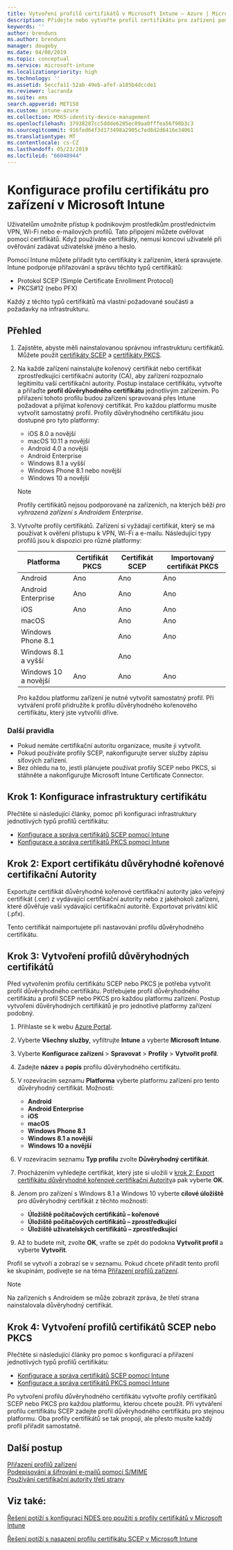 ```yaml
---
title: Vytvoření profilů certifikátů v Microsoft Intune – Azure | Microsoft Docs
description: Přidejte nebo vytvořte profil certifikátu pro zařízení pomocí konfigurace prostředí certifikátu SCEP nebo PKCS, exportujte veřejný certifikát, vytvořte profil na portálu Azure a pak přiřaďte SCEP nebo PKCS k profilům certifikátů v Microsoft Intune na portálu Azure Portal.
keywords: ''
author: brenduns
ms.author: brenduns
manager: dougeby
ms.date: 04/08/2019
ms.topic: conceptual
ms.service: microsoft-intune
ms.localizationpriority: high
ms.technology: ''
ms.assetid: 5eccfa11-52ab-49eb-afef-a185b4dccde1
ms.reviewer: lacranda
ms.suite: ems
search.appverid: MET150
ms.custom: intune-azure
ms.collection: M365-identity-device-management
ms.openlocfilehash: 37938287cc5ddde6285ec09aa0fffea56f98b3c3
ms.sourcegitcommit: 916fed64f3d173498a2905c7ed8d2d6416e34061
ms.translationtype: MT
ms.contentlocale: cs-CZ
ms.lasthandoff: 05/23/2019
ms.locfileid: "66048944"
---
```

# <a name="configure-a-certificate-profile-for-your-devices-in-microsoft-intune"></a>Konfigurace profilu certifikátu pro zařízení v Microsoft Intune

Uživatelům umožníte přístup k podnikovým prostředkům prostřednictvím VPN, Wi-Fi nebo e-mailových profilů. Tato připojení můžete ověřovat pomocí certifikátů. Když používáte certifikáty, nemusí koncoví uživatelé při ověřování zadávat uživatelské jméno a heslo.

Pomocí Intune můžete přiřadit tyto certifikáty k zařízením, která spravujete. Intune podporuje přiřazování a správu těchto typů certifikátů:

- Protokol SCEP (Simple Certificate Enrollment Protocol)
- PKCS#12 (nebo PFX)

Každý z těchto typů certifikátů má vlastní požadované součásti a požadavky na infrastrukturu.


## <a name="overview"></a>Přehled

1. Zajistěte, abyste měli nainstalovanou správnou infrastrukturu certifikátů. Můžete použít [certifikáty SCEP](certificates-scep-configure.md) a [certifikáty PKCS](certficates-pfx-configure.md).

2. Na každé zařízení nainstalujte kořenový certifikát nebo certifikát zprostředkující certifikační autority (CA), aby zařízení rozpoznalo legitimitu vaší certifikační autority. Postup instalace certifikátu, vytvořte a přiřaďte **profil důvěryhodného certifikátu** jednotlivým zařízením. Po přiřazení tohoto profilu budou zařízení spravovaná přes Intune požadovat a přijímat kořenový certifikát. Pro každou platformu musíte vytvořit samostatný profil. Profily důvěryhodného certifikátu jsou dostupné pro tyto platformy:

    - iOS 8.0 a novější
    - macOS 10.11 a novější
    - Android 4.0 a novější
    - Android Enterprise  
    - Windows 8.1 a vyšší
    - Windows Phone 8.1 nebo novější
    - Windows 10 a novější

    > [!NOTE]  
    > Profily certifikátů nejsou podporované na zařízeních, na kterých běží *pro vyhrazená zařízení s Androidem Enterprise*.

3. Vytvořte profily certifikátů. Zařízení si vyžádají certifikát, který se má používat k ověření přístupu k VPN, Wi-Fi a e-mailu. Následující typy profilů jsou k dispozici pro různé platformy:  

   | Platforma     |Certifikát PKCS|Certifikát SCEP| Importovaný certifikát PKCS | 
   |--------------|----------------|----------------|-------------------|
   | Android                | Ano    | Ano    | Ano    |
   | Android Enterprise     | Ano    | Ano    | Ano    |
   | iOS                    | Ano    | Ano    | Ano    |
   | macOS                  |        | Ano    | Ano    |
   | Windows Phone 8.1      |        | Ano    | Ano    |
   | Windows 8.1 a vyšší  |        | Ano    |        |
   | Windows 10 a novější   | Ano    | Ano    | Ano    |

   Pro každou platformu zařízení je nutné vytvořit samostatný profil. Při vytváření profil přidružíte k profilu důvěryhodného kořenového certifikátu, který jste vytvořili dříve.

### <a name="further-considerations"></a>Další pravidla

- Pokud nemáte certifikační autoritu organizace, musíte ji vytvořit.
- Pokud používáte profily SCEP, nakonfigurujte server služby zápisu síťových zařízení.
- Bez ohledu na to, jestli plánujete používat profily SCEP nebo PKCS, si stáhněte a nakonfigurujte Microsoft Intune Certificate Connector.


## <a name="step-1-configure-your-certificate-infrastructure"></a>Krok 1: Konfigurace infrastruktury certifikátu

Přečtěte si následující články, pomoc při konfiguraci infrastruktury jednotlivých typů profilů certifikátu:

- [Konfigurace a správa certifikátů SCEP pomocí Intune](certificates-scep-configure.md)
- [Konfigurace a správa certifikátů PKCS pomocí Intune](certficates-pfx-configure.md)


## <a name="step-2-export-your-trusted-root-ca-certificate"></a>Krok 2: Export certifikátu důvěryhodné kořenové certifikační Autority

Exportujte certifikát důvěryhodné kořenové certifikační autority jako veřejný certifikát (.cer) z vydávající certifikační autority nebo z jakéhokoli zařízení, které důvěřuje vaší vydávající certifikační autoritě. Exportovat privátní klíč (.pfx).

Tento certifikát naimportujete při nastavování profilu důvěryhodného certifikátu.

## <a name="step-3-create-trusted-certificate-profiles"></a>Krok 3: Vytvoření profilů důvěryhodných certifikátů
Před vytvořením profilu certifikátu SCEP nebo PKCS je potřeba vytvořit profil důvěryhodného certifikátu. Potřebujete profil důvěryhodného certifikátu a profil SCEP nebo PKCS pro každou platformu zařízení. Postup vytvoření důvěryhodných certifikátů je pro jednotlivé platformy zařízení podobný.

1. Přihlaste se k webu [Azure Portal](https://portal.azure.com).
2. Vyberte **Všechny služby**, vyfiltrujte **Intune** a vyberte **Microsoft Intune**.
3. Vyberte **Konfigurace zařízení** > **Spravovat** > **Profily** > **Vytvořit profil**.
4. Zadejte **název** a **popis** profilu důvěryhodného certifikátu.
5. V rozevíracím seznamu **Platforma** vyberte platformu zařízení pro tento důvěryhodný certifikát. Možnosti:

    - **Android**
    - **Android Enterprise**
    - **iOS**
    - **macOS**
    - **Windows Phone 8.1**
    - **Windows 8.1 a novější**
    - **Windows 10 a novější**

6. V rozevíracím seznamu **Typ profilu** zvolte **Důvěryhodný certifikát**.
7. Procházením vyhledejte certifikát, který jste si uložili v [krok 2: Export certifikátu důvěryhodné kořenové certifikační Autority](#step-2-export-your-trusted-root-ca-certificate)a pak vyberte **OK**.
8. Jenom pro zařízení s Windows 8.1 a Windows 10 vyberte **cílové úložiště** pro důvěryhodný certifikát z těchto možností:

    - **Úložiště počítačových certifikátů – kořenové**
    - **Úložiště počítačových certifikátů – zprostředkující**
    - **Úložiště uživatelských certifikátů – zprostředkující**

9. Až to budete mít, zvolte **OK**, vraťte se zpět do podokna **Vytvořit profil** a vyberte **Vytvořit**.

Profil se vytvoří a zobrazí se v seznamu. Pokud chcete přiřadit tento profil ke skupinám, podívejte se na téma [Přiřazení profilů zařízení](device-profile-assign.md).

   >[!NOTE]
   > Na zařízeních s Androidem se může zobrazit zpráva, že třetí strana nainstalovala důvěryhodný certifikát.

## <a name="step-4-create-scep-or-pkcs-certificate-profiles"></a>Krok 4: Vytvoření profilů certifikátů SCEP nebo PKCS

Přečtěte si následující články pro pomoc s konfigurací a přiřazení jednotlivých typů profilů certifikátu:

- [Konfigurace a správa certifikátů SCEP pomocí Intune](certificates-scep-configure.md)
- [Konfigurace a správa certifikátů PKCS pomocí Intune](certficates-pfx-configure.md)

Po vytvoření profilu důvěryhodného certifikátu vytvořte profily certifikátů SCEP nebo PKCS pro každou platformu, kterou chcete použít. Při vytváření profilu certifikátu SCEP zadejte profil důvěryhodného certifikátu pro stejnou platformu. Oba profily certifikátů se tak propojí, ale přesto musíte každý profil přiřadit samostatně.

## <a name="next-steps"></a>Další postup
[Přiřazení profilů zařízení](device-profile-assign.md)  
[Podepisování a šifrování e-mailů pomocí S/MIME](certificates-s-mime-encryption-sign.md)  
[Používání certifikační autority třetí strany](certificate-authority-add-scep-overview.md)

## <a name="see-also"></a>Viz také:

[Řešení potíží s konfigurací NDES pro použití s profily certifikátů v Microsoft Intune](https://support.microsoft.com/help/4459540)

[Řešení potíží s nasazení profilu certifikátu SCEP v Microsoft Intune](https://support.microsoft.com/help/4457481)
